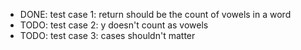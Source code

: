 - DONE: test case 1: return should be the count of vowels in a word
- TODO: test case 2: y doesn't count as vowels
- TODO: test case 3: cases shouldn't matter